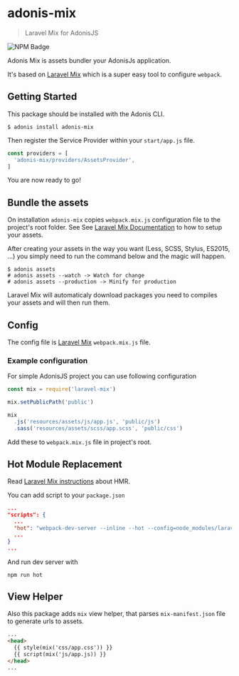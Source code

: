 # adonis-mix
> Laravel Mix for AdonisJS

![NPM Badge](https://img.shields.io/npm/v/adonis-mix.svg?style=flat-square)

Adonis Mix is assets bundler your AdonisJs application.

It's based on [Laravel Mix](https://laravel-mix.com/) which is a super easy tool to configure `webpack`.

## Getting Started

This package should be installed with the Adonis CLI.

```shell
$ adonis install adonis-mix
```

Then register the Service Provider within your `start/app.js` file.

```js
const providers = [
  'adonis-mix/providers/AssetsProvider',
]
```

You are now ready to go!

## Bundle the assets

On installation `adonis-mix` copies `webpack.mix.js` configuration file to the project's root folder. See See [Laravel Mix Documentation](https://laravel-mix.com/docs/4.0/installation) to how to setup your assets.

After creating your assets in the way you want (Less, SCSS, Stylus, ES2015, ...) you simply need to run the command below and the magic will happen.

```shell
$ adonis assets
# adonis assets --watch -> Watch for change
# adonis assets --production -> Minify for production
```

Laravel Mix will automaticaly download packages you need to compiles your assets and will then run them.

## Config

The config file is [Laravel Mix](https://laravel-mix.com/docs/4.0/installation) `webpack.mix.js` file.

### Example configuration

For simple AdonisJS project you can use following configuration

```js
const mix = require('laravel-mix')

mix.setPublicPath('public')

mix
  .js('resources/assets/js/app.js', 'public/js')
  .sass('resources/assets/scss/app.scss', 'public/css')
```

Add these to `webpack.mix.js` file in project's root.

## Hot Module Replacement

Read [Laravel Mix instructions](https://laravel-mix.com/docs/4.0/hot-module-replacement) about HMR.

You can add script to your `package.json`

```json
...
"scripts": {
  ...
  "hot": "webpack-dev-server --inline --hot --config=node_modules/laravel-mix/setup/webpack.config.js"
  ...
}
...
```

And run dev server with

```shell
npm run hot
```

## View Helper

Also this package adds `mix` view helper, that parses `mix-manifest.json` file to generate urls to assets.

```html
...
<head>
  {{ style(mix('css/app.css')) }} 
  {{ script(mix('js/app.js)) }}
</head>
...
```
